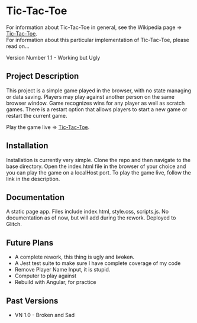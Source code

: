 # Tic-Tac-Toe

For information about Tic-Tac-Toe in general, see the Wikipedia page => [Tic-Tac-Toe](https://en.wikipedia.org/wiki/Tic-tac-toe).  
For information about this particular implementation of Tic-Tac-Toe, please read on...

Version Number 1.1 - Working but Ugly

## Project Description

This project is a simple game played in the browser, with no state managing or data saving. Players may play against another person on the same browser window. Game recognizes wins for any player as well as scratch games. There is a restart option that allows players to start a new game or restart the current game. 

Play the game live => [Tic-Tac-Toe](https://simpletictactoe.glitch.me/).

## Installation

Installation is currently very simple. Clone the repo and then navigate to the base directory. Open the index.html file in the browser of your choice and you can play the game on a localHost port. To play the game live, follow the link in the description.

## Documentation

A static page app. Files include index.html, style.css, scripts.js. No documentation as of now, but will add during the rework.
Deployed to Glitch. 

## Future Plans

* A complete rework, this thing is ugly and ~~broken~~.
* A Jest test suite to make sure I have complete coverage of my code
* Remove Player Name Input, it is stupid.
* Computer to play against 
* Rebuild with Angular, for practice

## Past Versions

* VN 1.0 - Broken and Sad